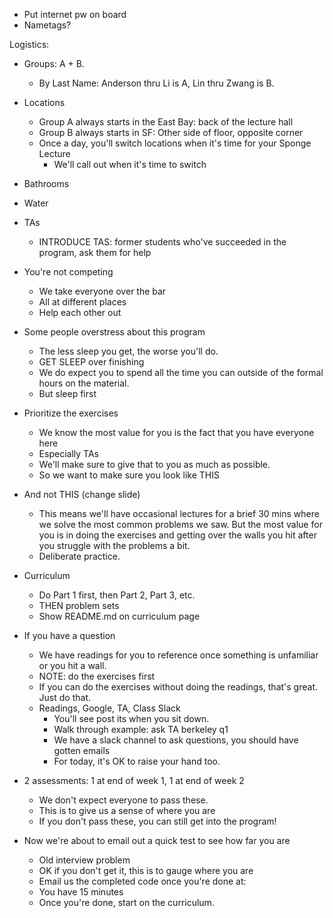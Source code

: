 - Put internet pw on board
- Nametags?

Logistics:
  - Groups: A + B.
    - By Last Name: Anderson thru Li is A, Lin thru Zwang is B.
  - Locations
    - Group A always starts in the East Bay: back of the lecture hall
    - Group B always starts in SF: Other side of floor, opposite corner
    - Once a day, you'll switch locations when it's time for your Sponge Lecture
      - We'll call out when it's time to switch
  - Bathrooms
  - Water
  - TAs
    - INTRODUCE TAS: former students who've succeeded in the program, ask them for help

- You're not competing
    - We take everyone over the bar
    - All at different places
    - Help each other out

- Some people overstress about this program
    - The less sleep you get, the worse you'll do.
    - GET SLEEP over finishing
    - We do expect you to spend all the time you can outside of the formal hours on the material.
    - But sleep first

- Prioritize the exercises
  - We know the most value for you is the fact that you have everyone here
  - Especially TAs
  - We'll make sure to give that to you as much as possible.
  - So we want to make sure you look like THIS

- And not THIS (change slide)
  - This means we'll have occasional lectures for a brief 30 mins where we solve the most common problems we saw.  But the most value for you is in doing the exercises and getting over the walls you hit after you struggle with the problems a bit.
  - Deliberate practice.

- Curriculum
  - Do Part 1 first, then Part 2, Part 3, etc.
  - THEN problem sets
  - Show README.md on curriculum page

- If you have a question
  - We have readings for you to reference once something is unfamiliar or you hit a wall.
  - NOTE: do the exercises first
  - If you can do the exercises without doing the readings, that's great.  Just do that.
  - Readings, Google, TA, Class Slack
    - You'll see post its when you sit down.
    - Walk through example: ask TA berkeley q1
    - We have a slack channel to ask questions, you should have gotten emails
    - For today, it's OK to raise your hand too.

- 2 assessments: 1 at end of week 1, 1 at end of week 2
  - We don't expect everyone to pass these.
  - This is to give us a sense of where you are
  - If you don't pass these, you can still get into the program!

- Now we're about to email out a quick test to see how far you are
    - Old interview problem
    - OK if you don't get it, this is to gauge where you are
    - Email us the completed code once you're done at:
    - You have 15 minutes
    - Once you're done, start on the curriculum.
